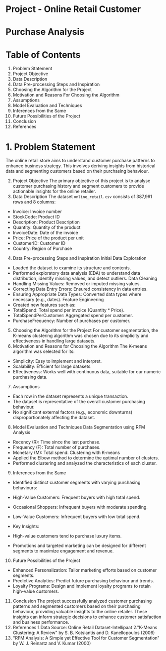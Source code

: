 # Project - Online Retail Customer 
# Purchase Analysis

# Table of Contents
1. Problem Statement
2. Project Objective
3. Data Description
4. Data Pre-processing Steps and Inspiration
5. Choosing the Algorithm for the Project
6. Motivation and Reasons For Choosing the Algorithm
7. Assumptions
8. Model Evaluation and Techniques
9. Inferences from the Same
10. Future Possibilities of the Project
11. Conclusion
12. References
    
# 1. Problem Statement
The online retail store aims to understand customer purchase patterns to enhance business strategy. 
This involves deriving insights from historical data and segmenting customers based on their 
purchasing behaviour.

2. Project Objective
The primary objective of this project is to analyse customer purchasing history and segment 
customers to provide actionable insights for the online retailer.
3. Data Description
The dataset `online_retail.csv` consists of 387,961 rows and 8 columns:
- Invoice: Invoice number
- StockCode: Product ID
- Description: Product Description
- Quantity: Quantity of the product
- InvoiceDate: Date of the invoice
- Price: Price of the product per unit
- CustomerID: Customer ID
- Country: Region of Purchase
4. Data Pre-processing Steps and Inspiration
Initial Data Exploration
- Loaded the dataset to examine its structure and contents.
- Performed exploratory data analysis (EDA) to understand data distribution, identify missing values, 
and detect outliers.
Data Cleaning
- Handling Missing Values: Removed or imputed missing values.
- Correcting Data Entry Errors: Ensured consistency in data entries.
- Ensuring Appropriate Data Types: Converted data types where necessary (e.g., dates).
Feature Engineering
- Created new features such as:
 - TotalSpend: Total spend per invoice (Quantity * Price).
 - TotalSpendPerCustomer: Aggregated spend per customer.
 - PurchaseFrequency: Number of purchases per customer.
5. Choosing the Algorithm for the Project
For customer segmentation, the K-means clustering algorithm was chosen due to its simplicity and 
effectiveness in handling large datasets.
6. Motivation and Reasons for Choosing the Algorithm
The K-means algorithm was selected for its:
- Simplicity: Easy to implement and interpret.
- Scalability: Efficient for large datasets.
- Effectiveness: Works well with continuous data, suitable for our numeric purchasing data.
7. Assumptions
- Each row in the dataset represents a unique transaction.
- The dataset is representative of the overall customer purchasing behaviour.
- No significant external factors (e.g., economic downturns) disproportionately affecting the dataset.
8. Model Evaluation and Techniques
Data Segmentation using RFM Analysis
- Recency (R): Time since the last purchase.
- Frequency (F): Total number of purchases.
- Monetary (M): Total spend.
Clustering with K-means
- Applied the Elbow method to determine the optimal number of clusters.
- Performed clustering and analyzed the characteristics of each cluster.
9. Inferences from the Same
- Identified distinct customer segments with varying purchasing behaviours:
 - High-Value Customers: Frequent buyers with high total spend.
 - Occasional Shoppers: Infrequent buyers with moderate spending.
 - Low-Value Customers: Infrequent buyers with low total spend.
 
- Key Insights:
 - High-value customers tend to purchase luxury items.
 - Promotions and targeted marketing can be designed for different segments to maximize 
engagement and revenue.
10. Future Possibilities of the Project
- Enhanced Personalization: Tailor marketing efforts based on customer segments.
- Predictive Analytics: Predict future purchasing behaviour and trends.
- Loyalty Programs: Design and implement loyalty programs to retain high-value customers.
11. Conclusion
The project successfully analyzed customer purchasing patterns and segmented customers based on 
their purchasing behaviour, providing valuable insights to the online retailer. These insights can 
inform strategic decisions to enhance customer satisfaction and business performance.
12. References
1.Data Source: Online Retail Dataset-Intellipaat 
2."K-Means Clustering: A Review" by S. B. Kotsiantis and D. Kanellopoulos (2006)
3. "RFM Analysis: A Simple yet Effective Tool for Customer Segmentation" by W. J. Reinartz and V. 
Kumar (2000)
